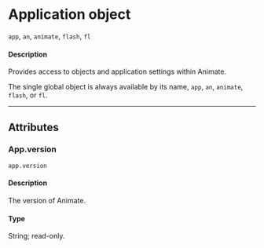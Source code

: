 # Application object

`app`, `an`, `animate`, `flash`, `fl`

#### Description

Provides access to objects and application settings within Animate.

The single global object is always available by its name, `app`, `an`, `animate`, `flash`, or `fl`.

---

## Attributes

### App.version

`app.version`

#### Description

The version of Animate.

#### Type

String; read-only.
